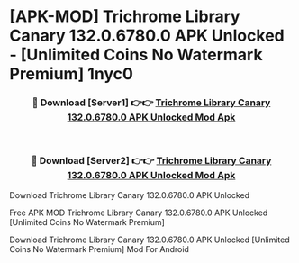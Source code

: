 # [APK-MOD] Trichrome Library Canary 132.0.6780.0 APK Unlocked - [Unlimited Coins No Watermark Premium] 1nyc0



<div align="center">
<h3>🔴 Download [Server1] 👉👉 <a href="https://momento.my/?title=Trichrome_Library_Canary_132.0.6780.0_APK_Unlocked">Trichrome Library Canary 132.0.6780.0 APK Unlocked Mod Apk</a></h3><br>

<h3>🔴 Download [Server2] 👉👉 <a href="https://momento.my/?title=Trichrome_Library_Canary_132.0.6780.0_APK_Unlocked">Trichrome Library Canary 132.0.6780.0 APK Unlocked Mod Apk</a></h3>
</div>



Download Trichrome Library Canary 132.0.6780.0 APK Unlocked 

Free APK MOD Trichrome Library Canary 132.0.6780.0 APK Unlocked [Unlimited Coins No Watermark Premium]

Download Trichrome Library Canary 132.0.6780.0 APK Unlocked [Unlimited Coins No Watermark Premium] Mod For Android
